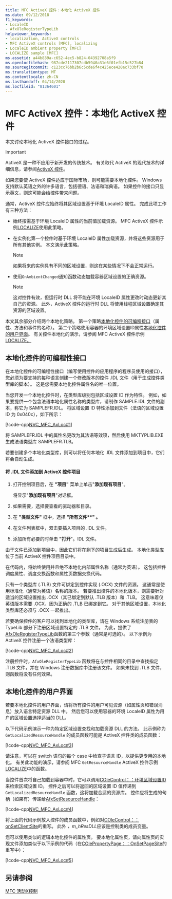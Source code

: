 ```yaml
---
title: MFC ActiveX 控件：本地化 ActiveX 控件
ms.date: 09/12/2018
f1_keywords:
- LocaleID
- AfxOleRegisterTypeLib
helpviewer_keywords:
- localization, ActiveX controls
- MFC ActiveX controls [MFC], localizing
- LocaleID ambient property [MFC]
- LOCALIZE sample [MFC]
ms.assetid: a44b839a-c652-4ec5-b824-04392708a5f9
ms.openlocfilehash: 987cde2117307cdb5940a31e6f01efb15c527b84
ms.sourcegitcommit: c123cc76bb2b6c5cde6f4c425ece420ac733bf70
ms.translationtype: MT
ms.contentlocale: zh-CN
ms.lasthandoff: 04/14/2020
ms.locfileid: "81364601"
---
```

# <a name="mfc-activex-controls-localizing-an-activex-control"></a>MFC ActiveX 控件：本地化 ActiveX 控件

本文讨论本地化 ActiveX 控件接口的过程。

>[!IMPORTANT]
> ActiveX 是一种不应用于新开发的传统技术。 有关取代 ActiveX 的现代技术的详细信息，请参阅[ActiveX 控件](activex-controls.md)。

如果您要使 ActiveX 控件适应于国际市场，则可能需要本地化控件。 Windows 支持默认英语之外的许多语言，包括德语、法语和瑞典语。 如果控件的接口只显示英文，则这可能会给控件带来问题。

通常，ActiveX 控件应始终将其区域设置基于环境 LocaleID 属性。 完成此项工作有三种方法：

- 始终按需基于环境 LocaleID 属性的当前值加载资源。 MFC ActiveX 控件示例[LOCALIZE](../overview/visual-cpp-samples.md)使用此策略。

- 在实例化第一个控件时基于环境 LocaleID 属性加载资源，并将这些资源用于所有其他实例。 本文演示此策略。

    > [!NOTE]
    >  如果将来的实例具有不同的区域设置，则这在某些情况下不会正常运行。

- 使用`OnAmbientChanged`通知函数动态加载容器区域设置的正确资源。

    > [!NOTE]
    >  这对控件有效，但运行时 DLL 将不能在环境 LocaleID 属性更改时动态更新其自己的资源。 此外，ActiveX 控件的运行时 DLL 将使用线程区域设置确定其资源的区域设置。

本文其余部分介绍两个本地化策略。 第一个策略[本地化控件的可编程接口](#_core_localizing_your_control.92.s_programmability_interface)（属性、方法和事件的名称）。 第二个策略使用容器的环境区域设置ID属性[本地化控件的用户界面](#_core_localizing_the_control.92.s_user_interface)。 有关控件本地化的演示，请参阅 MFC ActiveX 控件示例[LOCALIZE。](../overview/visual-cpp-samples.md)

## <a name="localizing-the-controls-programmability-interface"></a><a name="_core_localizing_your_control.92.s_programmability_interface"></a>本地化控件的可编程性接口

在本地化控件的可编程性接口（编写使用控件的应用程序的程序员使用的接口），您必须为要支持的每种语言创建一个修改版本的控件 .IDL 文件（用于生成控件类型库的脚本）。 这是您需要本地化控件属性名的唯一位置。

当您开发一个本地化控件时，在类型库级别包括区域设置 ID 作为特性。 例如，如果要提供一个包含法语本地化属性名称的类型库，请制作 SAMPLE.IDL 文件的副本，称它为 SAMPLEFR.IDL。 将区域设置 ID 特性添加到文件（法语的区域设置 ID 为 0x040c），如下所示：

[!code-cpp[NVC_MFC_AxLoc#1](../mfc/codesnippet/cpp/mfc-activex-controls-localizing-an-activex-control_1.idl)]

将 SAMPLEFR.IDL 中的属性名更改为其法语等效项，然后使用 MKTYPLIB.EXE 生成法语类型库 SAMPLEFR.TLB。

若要创建多个本地化类型库，则可以将任何本地化 .IDL 文件添加到项目中，它们将会自动生成。

#### <a name="to-add-an-idl-file-to-your-activex-control-project"></a>将 .IDL 文件添加到 ActiveX 控件项目

1. 打开控制项目后，在 **"项目"** 菜单上单击"**添加现有项目**"。

   将显示"**添加现有项目**"对话框。

1. 如果需要，选择要查看的驱动器和目录。

1. 在 **"类型文件"** 框中，选择 **"所有文件\*\*" 。**

1. 在文件列表框中，双击要插入项目的 .IDL 文件。

1. 添加所有必要的时单击 **"打开**"。IDL 文件。

由于文件已添加到项目中，因此它们将在剩下的项目生成后生成。 本地化类型库位于当前 ActiveX 控件项目目录中。

在代码内，将始终使用并且绝不本地化内部属性名称（通常为英语）。 这包括控件调度属性、调度交换函数和属性页数据交换代码。

只有一个类型库 (.TLB) 文件可绑定到控件实现 (.OCX) 文件的资源。 这通常是使用标准化（通常为英语）名称的版本。 若要推出控件的本地化版本，则需要针对适当的区域设置推出 .OCX（其已绑定到默认 .TLB 版本）和 .TLB。 这意味着仅英语版本需要 .OCX，因为正确的 .TLB 已绑定到它。 对于其他区域设置，本地化类型库还必须与 .OCX 一起推出。

若要确保控件的客户可以找到本地化的类型库，请在 Windows 系统注册表的 TypeLib 部分下注册区域设置特定的 .TLB 文件。 为此，提供了[AfxOleRegisterTypeLib](../mfc/reference/registering-ole-controls.md#afxoleregistertypelib)函数的第三个参数（通常是可选的）。 以下示例为 ActiveX 控件注册一个法语类型库：

[!code-cpp[NVC_MFC_AxLoc#2](../mfc/codesnippet/cpp/mfc-activex-controls-localizing-an-activex-control_2.cpp)]

注册控件时，`AfxOleRegisterTypeLib` 函数将在与控件相同的目录中查找指定 .TLB 文件，并在 Windows 注册数据库中注册该文件。 如果未找到 .TLB 文件，则函数将没有任何效果。

## <a name="localizing-the-controls-user-interface"></a><a name="_core_localizing_the_control.92.s_user_interface"></a>本地化控件的用户界面

若要本地化控件的用户界面，请将所有控件的用户可见资源（如属性页和错误消息）放入语言特定资源 DLL 中。 然后您可以使用容器的环境 LocaleID 属性为用户的区域设置选择适当的 DLL。

以下代码示例演示一种为特定区域设置查找和加载资源 DLL 的方法。 此示例称为 `GetLocalizedResourceHandle` 的成员函数可能是 ActiveX 控件类的成员函数：

[!code-cpp[NVC_MFC_AxLoc#3](../mfc/codesnippet/cpp/mfc-activex-controls-localizing-an-activex-control_3.cpp)]

请注意，可以在 switch 语句的每个 case 中检查子语言 ID，以提供更专用的本地化。 有关此功能的演示，请参阅 MFC `GetResourceHandle` ActiveX 控件示例[LOCALIZE](../overview/visual-cpp-samples.md)中的函数。

当控件首次将自己加载到容器中时，它可以调用[COleControl：：环境区域设置ID](../mfc/reference/colecontrol-class.md#ambientlocaleid)来检索区域设置 ID。 控件之后可以将返回的区域设置 ID 值传递到 `GetLocalizedResourceHandle` 函数，这将加载合适的资源库。 控件应将生成的句柄（如果有）传递给[AfxSetResourceHandle](../mfc/reference/application-information-and-management.md#afxsetresourcehandle)：

[!code-cpp[NVC_MFC_AxLoc#4](../mfc/codesnippet/cpp/mfc-activex-controls-localizing-an-activex-control_4.cpp)]

将上面的代码示例放入控件的成员函数中，例如对[COleControl：：onSetClientSite](../mfc/reference/colecontrol-class.md#onsetclientsite)的重写。 此外 *，m_hResDLL*应该是控制类的成员变量。

您可以使用类似的逻辑本地化控件的属性页。 要本地化属性页，请向属性页的实现文件添加类似于以下示例的代码（在[COlePropertyPage：：OnSetPageSite](../mfc/reference/colepropertypage-class.md#onsetpagesite)的重写中）：

[!code-cpp[NVC_MFC_AxLoc#5](../mfc/codesnippet/cpp/mfc-activex-controls-localizing-an-activex-control_5.cpp)]

## <a name="see-also"></a>另请参阅

[MFC 活动X控制](../mfc/mfc-activex-controls.md)
